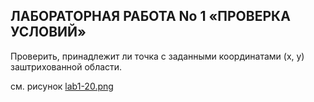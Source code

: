 ## ЛАБОРАТОРНАЯ РАБОТА No 1 «ПРОВЕРКА УСЛОВИЙ» 

Проверить, принадлежит ли точка с заданными координатами (x, y) заштрихованной области. 

см. рисунок [lab1-20.png](lab1-20.png)